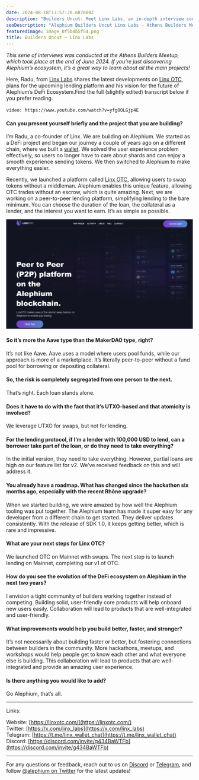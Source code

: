 ```yaml
---
date: 2024-08-18T17:57:20.687000Z
description: "Builders Uncut: Meet Linx Labs, an in-depth interview conducted around the Athens Builders Meetup showcasing innovative projects in the Alephium ecosystem."
seoDescription: "Alephium Builders Uncut Linx Labs - Athens Builders Meetup interview. In-depth developer showcase and ecosystem project spotlight."
featuredImage: image_0f5b4b5f54.png
title: Builders Uncut — Linx Labs
---
```


_This serie of interviews was conducted at the Athens Builders Meetup, which took place at the end of June 2024. If you’re just discovering Alephium’s ecosystem, it’s a great way to learn about all the main projects!_

Here, Radu, from [Linx Labs](https://x.com/linx_labs) shares the latest developments on [Linx OTC](https://linxotc.com/), plans for the upcoming lending platform and his vision for the future of Alephium’s DeFi Ecosystem.Find the full (slightly edited) transcript below if you prefer reading.

`video: https://www.youtube.com/watch?v=yfgOOLGjp4E`

#### Can you present yourself briefly and the project that you are building?

I’m Radu, a co-founder of Linx. We are building on Alephium. We started as a DeFi project and began our journey a couple of years ago on a different chain, where we built a [wallet](http://LinxWallet.xyz). We solved the user experience problem effectively, so users no longer have to care about shards and can enjoy a smooth experience sending tokens. We then switched to Alephium to make everything easier.

Recently, we launched a platform called [Linx OTC](https://linxotc.com/), allowing users to swap tokens without a middleman. Alephium enables this unique feature, allowing OTC trades without an escrow, which is quite amazing. Next, we are working on a peer-to-peer lending platform, simplifying lending to the bare minimum. You can choose the duration of the loan, the collateral as a lender, and the interest you want to earn. It’s as simple as possible.

![](image_9def256581.png)

#### So it’s more the Aave type than the MakerDAO type, right?

It’s not like Aave. Aave uses a model where users pool funds, while our approach is more of a marketplace. It’s literally peer-to-peer without a fund pool for borrowing or depositing collateral.

#### So, the risk is completely segregated from one person to the next.

That’s right. Each loan stands alone.

#### Does it have to do with the fact that it’s UTXO-based and that atomicity is involved?

We leverage UTXO for swaps, but not for lending.

#### For the lending protocol, if I’m a lender with 100,000 USD to lend, can a borrower take part of the loan, or do they need to take everything?

In the initial version, they need to take everything. However, partial loans are high on our feature list for v2. We’ve received feedback on this and will address it.

#### You already have a roadmap. What has changed since the hackathon six months ago, especially with the recent Rhône upgrade?

When we started building, we were amazed by how well the Alephium tooling was put together. The Alephium team has made it super easy for any developer from a different chain to get started. They deliver updates consistently. With the release of SDK 1.0, it keeps getting better, which is rare and impressive.

#### What are your next steps for Linx OTC?

We launched OTC on Mainnet with swaps. The next step is to launch lending on Mainnet, completing our v1 of OTC.

#### How do you see the evolution of the DeFi ecosystem on Alephium in the next two years?

I envision a tight community of builders working together instead of competing. Building solid, user-friendly core products will help onboard new users easily. Collaboration will lead to products that are well-integrated and user-friendly.

#### What improvements would help you build better, faster, and stronger?

It’s not necessarily about building faster or better, but fostering connections between builders in the community. More hackathons, meetups, and workshops would help people get to know each other and what everyone else is building. This collaboration will lead to products that are well-integrated and provide an amazing user experience.

#### Is there anything you would like to add?

Go Alephium, that’s all.

---
Links:

Website: [https://linxotc.com/](https://linxotc.com/)  
Twitter: [https://x.com/linx_labs](https://x.com/linx_labs)  
Telegram: [https://t.me/linx_wallet_chat](https://t.me/linx_wallet_chat)  
Discord: [https://discord.com/invite/g434BaWTFb](https://discord.com/invite/g434BaWTFb)

---

For any questions or feedback, reach out to us on [Discord](/discord) or [Telegram](https://t.me/alephiumgroup), and follow [@alephium on Twitter](https://x.com/alephium) for the latest updates!
